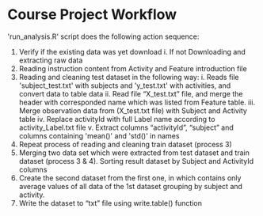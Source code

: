 # Course Project Workflow
'run_analysis.R' script does the following action sequence:
1.	Verify if the existing data was yet download
i.	If not Downloading and extracting raw data
2.	Reading instruction content from Activity and Feature introduction file
3.	Reading and cleaning test dataset in the following way:
i.	Reads file 'subject_test.txt' with subjects and 'y_test.txt' with activities, and convert data to table data
ii.	Read file “X_test.txt” file, and merge the header with corresponded name which was listed from Feature table.
iii.	Merge observation data from (X_test.txt file) with Subject and Activity table
iv.	Replace activityId with full Label name according to activity_Label.txt file 
v.	Extract columns “activityId”, “subject” and columns containing 'mean()' and 'std()' in names
4.	Repeat process of reading and cleaning train dataset (process 3)
5.	Merging two data set which were extracted from test dataset and train dataset (process 3 & 4). Sorting result dataset by Subject and ActivityId columns
6.	Create the second dataset from the first one, in which contains only average values of all data of the 1st dataset grouping by subject and activity.
7.	Write the dataset to “txt” file using write.table() function


